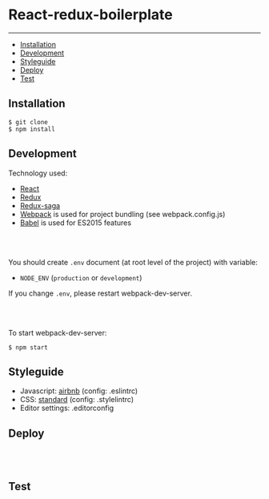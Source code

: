 # React-redux-boilerplate

---

- [Installation](#installation)
- [Development](#development)
- [Styleguide](#styleguide)
- [Deploy](#deploy)
- [Test](#test)


## Installation

```shell
$ git clone
$ npm install
```

## Development

Technology used:
<ul>
    <li><a href="https://facebook.github.io/react/">React</a></li>
    <li><a href="https://github.com/reactjs/redux">Redux</a></li>
    <li><a href="https://github.com/redux-saga/redux-saga">Redux-saga</a></li>
    <li><a href="https://webpack.github.io/">Webpack</a> is used for project bundling (see webpack.config.js)</li>
    <li><a href="https://babeljs.io/">Babel</a> is used for ES2015 features</li>
</ul>
<br><br>

You should create `.env` document (at root level of the project) with variable:

* `NODE_ENV` (`production` or `development`)

If you change `.env`, please restart webpack-dev-server.

<br><br>


To start webpack-dev-server:
```shell
$ npm start
```

## Styleguide

<ul>
    <li>Javascript: <a href="https://github.com/airbnb/javascript">airbnb</a> (config: .eslintrc)</li>
    <li>CSS: <a href="https://github.com/stylelint/stylelint-config-standard">standard</a> (config: .stylelintrc)</li>
    <li>Editor settings: .editorconfig</li>
</ul>

## Deploy

<br><br>

## Test
